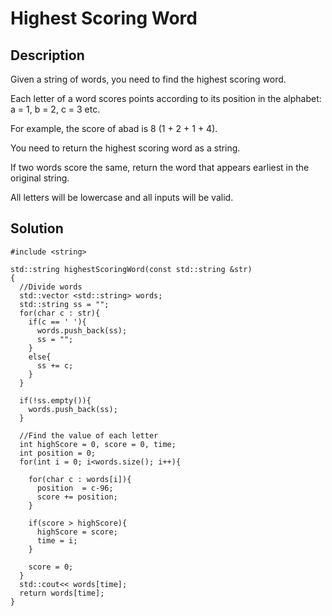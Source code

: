 # Highest Scoring Word

## Description
Given a string of words, you need to find the highest scoring word.

Each letter of a word scores points according to its position in the alphabet: a = 1, b = 2, c = 3 etc.

For example, the score of abad is 8 (1 + 2 + 1 + 4).

You need to return the highest scoring word as a string.

If two words score the same, return the word that appears earliest in the original string.

All letters will be lowercase and all inputs will be valid.

## Solution
    #include <string>
    
    std::string highestScoringWord(const std::string &str)
    {
      //Divide words
      std::vector <std::string> words;
      std::string ss = "";
      for(char c : str){
        if(c == ' '){
          words.push_back(ss);
          ss = "";
        }
        else{
          ss += c;
        }
      }
      
      if(!ss.empty()){
        words.push_back(ss);
      }
      
      //Find the value of each letter
      int highScore = 0, score = 0, time;
      int position = 0;
      for(int i = 0; i<words.size(); i++){
        
        for(char c : words[i]){
          position  = c-96;
          score += position;
        }
        
        if(score > highScore){
          highScore = score;
          time = i;
        }
        
        score = 0;
      }  
      std::cout<< words[time];
      return words[time];
    }
